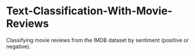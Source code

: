 # Text-Classification-With-Movie-Reviews
Classifying movie reviews from the IMDB dataset by sentiment (positive or negative).
